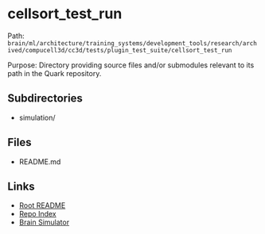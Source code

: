 # cellsort_test_run

Path: `brain/ml/architecture/training_systems/development_tools/research/archived/compucell3d/cc3d/tests/plugin_test_suite/cellsort_test_run`

Purpose: Directory providing source files and/or submodules relevant to its path in the Quark repository.

## Subdirectories
- simulation/

## Files
- README.md

## Links
- [Root README](../../../../../../../../../../../README.md)
- [Repo Index](../../../../../../../../../../../repo_index.json)
- [Brain Simulator](../../../../../../../../../../../brain/architecture/brain_simulator.py)
